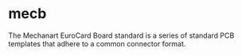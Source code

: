 mecb
====

The Mechanart EuroCard Board standard is a series of standard PCB templates that adhere to a common connector format.
